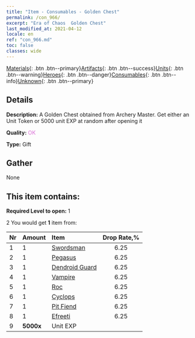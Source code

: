 ```yaml
---
title: "Item - Consumables - Golden Chest"
permalink: /con_966/
excerpt: "Era of Chaos  Golden Chest"
last_modified_at: 2021-04-12
locale: en
ref: "con_966.md"
toc: false
classes: wide
---
```

 [Materials](/){: .btn .btn--primary}[Artifacts](/Artifacts/){: .btn .btn--success}[Units](/Units/){: .btn .btn--warning}[Heroes](/Heroes/){: .btn .btn--danger}[Consumables](/Consumables/){: .btn .btn--info}[Unknown](/Unknown/){: .btn .btn--primary}

## Details
 **Description:** A Golden Chest obtained from Archery Master. Get either an Unit Token or 5000 unit EXP at random after opening it

 **Quality:** <span style="color: #DA70D6">OK</span>

 **Type:** Gift

## Gather

  None

## This item contains:

 **Required Level to open:** 1

 2 You would get **1** item  from:

  | Nr | Amount |     Item    | Drop Rate,% |
  |:---|:-------|:------------|:---------:|
  | 1 | 1 | [Swordsman](/Items/unt_193/) | 6.25 | 
  | 2 | 1 | [Pegasus](/Items/unt_202/) | 6.25 | 
  | 3 | 1 | [Dendroid Guard](/Items/unt_203/) | 6.25 | 
  | 4 | 1 | [Vampire](/Items/unt_211/) | 6.25 | 
  | 5 | 1 | [Roc](/Items/unt_221/) | 6.25 | 
  | 6 | 1 | [Cyclops](/Items/unt_222/) | 6.25 | 
  | 7 | 1 | [Pit Fiend](/Items/unt_230/) | 6.25 | 
  | 8 | 1 | [Efreeti](/Items/unt_231/) | 6.25 | 
  | 9 |  **5000x** | Unit EXP |  | 50 | 
